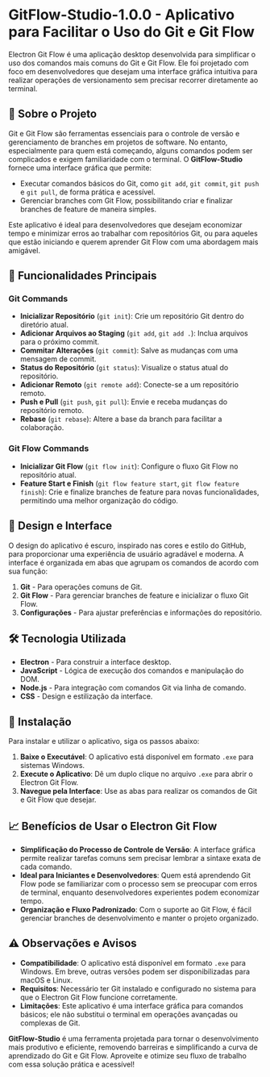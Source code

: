 #  GitFlow-Studio-1.0.0 - Aplicativo para Facilitar o Uso do Git e Git Flow

Electron Git Flow é uma aplicação desktop desenvolvida para simplificar o uso dos comandos mais comuns do Git e Git Flow. Ele foi projetado com foco em desenvolvedores que desejam uma interface gráfica intuitiva para realizar operações de versionamento sem precisar recorrer diretamente ao terminal.

## 📘 Sobre o Projeto

Git e Git Flow são ferramentas essenciais para o controle de versão e gerenciamento de branches em projetos de software. No entanto, especialmente para quem está começando, alguns comandos podem ser complicados e exigem familiaridade com o terminal. O **GitFlow-Studio** fornece uma interface gráfica que permite:

- Executar comandos básicos do Git, como `git add`, `git commit`, `git push` e `git pull`, de forma prática e acessível.
- Gerenciar branches com Git Flow, possibilitando criar e finalizar branches de feature de maneira simples.

Este aplicativo é ideal para desenvolvedores que desejam economizar tempo e minimizar erros ao trabalhar com repositórios Git, ou para aqueles que estão iniciando e querem aprender Git Flow com uma abordagem mais amigável.

## 🎯 Funcionalidades Principais

### Git Commands

- **Inicializar Repositório** (`git init`): Crie um repositório Git dentro do diretório atual.
- **Adicionar Arquivos ao Staging** (`git add`, `git add .`): Inclua arquivos para o próximo commit.
- **Commitar Alterações** (`git commit`): Salve as mudanças com uma mensagem de commit.
- **Status do Repositório** (`git status`): Visualize o status atual do repositório.
- **Adicionar Remoto** (`git remote add`): Conecte-se a um repositório remoto.
- **Push e Pull** (`git push`, `git pull`): Envie e receba mudanças do repositório remoto.
- **Rebase** (`git rebase`): Altere a base da branch para facilitar a colaboração.

### Git Flow Commands

- **Inicializar Git Flow** (`git flow init`): Configure o fluxo Git Flow no repositório atual.
- **Feature Start e Finish** (`git flow feature start`, `git flow feature finish`): Crie e finalize branches de feature para novas funcionalidades, permitindo uma melhor organização do código.

## 📐 Design e Interface

O design do aplicativo é escuro, inspirado nas cores e estilo do GitHub, para proporcionar uma experiência de usuário agradável e moderna. A interface é organizada em abas que agrupam os comandos de acordo com sua função:

1. **Git** - Para operações comuns de Git.
2. **Git Flow** - Para gerenciar branches de feature e inicializar o fluxo Git Flow.
3. **Configurações** - Para ajustar preferências e informações do repositório.

## 🛠️ Tecnologia Utilizada

- **Electron** - Para construir a interface desktop.
- **JavaScript** - Lógica de execução dos comandos e manipulação do DOM.
- **Node.js** - Para integração com comandos Git via linha de comando.
- **CSS** - Design e estilização da interface.

## 🚀 Instalação

Para instalar e utilizar o aplicativo, siga os passos abaixo:

1. **Baixe o Executável**: O aplicativo está disponível em formato `.exe` para sistemas Windows.
2. **Execute o Aplicativo**: Dê um duplo clique no arquivo `.exe` para abrir o Electron Git Flow.
3. **Navegue pela Interface**: Use as abas para realizar os comandos de Git e Git Flow que desejar.

## 📈 Benefícios de Usar o Electron Git Flow

- **Simplificação do Processo de Controle de Versão**: A interface gráfica permite realizar tarefas comuns sem precisar lembrar a sintaxe exata de cada comando.
- **Ideal para Iniciantes e Desenvolvedores**: Quem está aprendendo Git Flow pode se familiarizar com o processo sem se preocupar com erros de terminal, enquanto desenvolvedores experientes podem economizar tempo.
- **Organização e Fluxo Padronizado**: Com o suporte ao Git Flow, é fácil gerenciar branches de desenvolvimento e manter o projeto organizado.

## ⚠️ Observações e Avisos

- **Compatibilidade**: O aplicativo está disponível em formato `.exe` para Windows. Em breve, outras versões podem ser disponibilizadas para macOS e Linux.
- **Requisitos**: Necessário ter Git instalado e configurado no sistema para que o Electron Git Flow funcione corretamente.
- **Limitações**: Este aplicativo é uma interface gráfica para comandos básicos; ele não substitui o terminal em operações avançadas ou complexas de Git.


**GitFlow-Studio** é uma ferramenta projetada para tornar o desenvolvimento mais produtivo e eficiente, removendo barreiras e simplificando a curva de aprendizado do Git e Git Flow. Aproveite e otimize seu fluxo de trabalho com essa solução prática e acessível!

